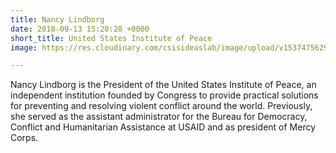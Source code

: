 ```yaml
---
title: Nancy Lindborg
date: 2018-09-13 15:20:28 +0000
short_title: United States Institute of Peace
image: https://res.cloudinary.com/csisideaslab/image/upload/v1537475629/health-commission/Lindborg_Nancy.jpg

---
```

Nancy Lindborg is the President of the United States Institute of Peace, an independent institution founded by Congress to provide practical solutions for preventing and resolving violent conflict around the world. Previously, she served as the assistant administrator for the Bureau for Democracy, Conflict and Humanitarian Assistance at USAID and as president of Mercy Corps.
